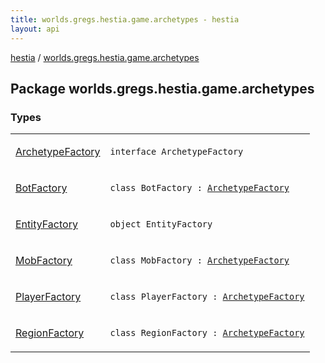 ```yaml
---
title: worlds.gregs.hestia.game.archetypes - hestia
layout: api
---
```


<div class='api-docs-breadcrumbs'><a href="../index.html">hestia</a> / <a href="./index.html">worlds.gregs.hestia.game.archetypes</a></div>

## Package worlds.gregs.hestia.game.archetypes

### Types

<table class="api-docs-table">
<tbody>
<tr>
<td markdown="1">

<a href="-archetype-factory/index.html">ArchetypeFactory</a>


</td>
<td markdown="1">
<div class="signature"><code><span class="keyword">interface </span><span class="identifier">ArchetypeFactory</span></code></div>

</td>
</tr>
<tr>
<td markdown="1">

<a href="-bot-factory/index.html">BotFactory</a>


</td>
<td markdown="1">
<div class="signature"><code><span class="keyword">class </span><span class="identifier">BotFactory</span>&nbsp;<span class="symbol">:</span>&nbsp;<a href="-archetype-factory/index.html"><span class="identifier">ArchetypeFactory</span></a></code></div>

</td>
</tr>
<tr>
<td markdown="1">

<a href="-entity-factory/index.html">EntityFactory</a>


</td>
<td markdown="1">
<div class="signature"><code><span class="keyword">object </span><span class="identifier">EntityFactory</span></code></div>

</td>
</tr>
<tr>
<td markdown="1">

<a href="-mob-factory/index.html">MobFactory</a>


</td>
<td markdown="1">
<div class="signature"><code><span class="keyword">class </span><span class="identifier">MobFactory</span>&nbsp;<span class="symbol">:</span>&nbsp;<a href="-archetype-factory/index.html"><span class="identifier">ArchetypeFactory</span></a></code></div>

</td>
</tr>
<tr>
<td markdown="1">

<a href="-player-factory/index.html">PlayerFactory</a>


</td>
<td markdown="1">
<div class="signature"><code><span class="keyword">class </span><span class="identifier">PlayerFactory</span>&nbsp;<span class="symbol">:</span>&nbsp;<a href="-archetype-factory/index.html"><span class="identifier">ArchetypeFactory</span></a></code></div>

</td>
</tr>
<tr>
<td markdown="1">

<a href="-region-factory/index.html">RegionFactory</a>


</td>
<td markdown="1">
<div class="signature"><code><span class="keyword">class </span><span class="identifier">RegionFactory</span>&nbsp;<span class="symbol">:</span>&nbsp;<a href="-archetype-factory/index.html"><span class="identifier">ArchetypeFactory</span></a></code></div>

</td>
</tr>
</tbody>
</table>
